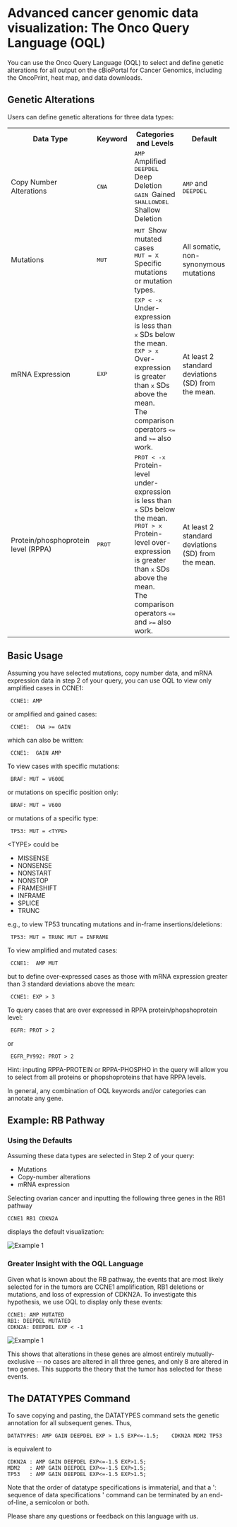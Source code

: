 # Advanced cancer genomic data visualization: The Onco Query Language (OQL)

You can use the Onco Query Language (OQL) to select and define genetic alterations for all output
on the cBioPortal for Cancer Genomics, including the OncoPrint, heat map, and data downloads.

## Genetic Alterations

Users can define genetic alterations for three data types:

<table>
    <tr>
        <th>Data Type</th>
        <th>Keyword</th>
        <th>Categories and Levels</th>
        <th>Default</th>
    </tr>
    <tr>
        <td>Copy Number Alterations</td>
        <td><TT>CNA</TT></td>
        <td><TT>AMP </TT> Amplified<BR>
            <TT>DEEPDEL </TT> Deep Deletion<BR>
            <TT>GAIN </TT> Gained<BR>
            <TT>SHALLOWDEL </TT> Shallow Deletion
        </td>
        <td><TT>AMP</TT> and <TT>DEEPDEL</TT></td>
    </tr>
    <tr>
        <td>Mutations</td>
        <td><TT>MUT</TT></td>
        <td><TT>MUT </TT> Show mutated cases<BR>
            <TT>MUT = X</TT> Specific mutations or mutation types.
        </td>
        <td>All somatic, non-synonymous mutations</td>
    </tr>
    <tr>
        <td>mRNA Expression</td>
        <td><TT>EXP</TT></td>
        <td><TT>EXP &lt; -x </TT> Under-expression is less than <TT>x</TT> SDs below the mean.<BR>
		<TT>EXP &gt; x </TT> Over-expression is greater than <TT>x</TT> SDs above the mean.<BR>
			The comparison operators <TT>&lt;=</TT> and <TT>&gt;=</TT> also work.<BR>
	</td>
        <td>At least 2 standard deviations (SD) from the mean.</td>
    </tr>
    <tr>
        <td>Protein/phosphoprotein level (RPPA)</td>
        <td><TT>PROT</TT></td>
        <td><TT>PROT &lt; -x </TT> Protein-level under-expression is less than <TT>x</TT> SDs below the mean.<BR>
		<TT>PROT &gt; x </TT> Protein-level over-expression is greater than <TT>x</TT> SDs above the mean.<BR>
			The comparison operators <TT>&lt;=</TT> and <TT>&gt;=</TT> also work.<BR>
        </td>
        <td>At least 2 standard deviations (SD) from the mean.</td>
    </tr>
</table>

## Basic Usage

Assuming you have selected mutations, copy number data, and mRNA expression data in step 2 of
your query, you can use OQL to view only amplified cases in CCNE1:

     CCNE1: AMP

or amplified and gained cases:

     CCNE1:  CNA >= GAIN

which can also be written:

     CCNE1:  GAIN AMP

To view cases with specific mutations:

     BRAF: MUT = V600E

or mutations on specific position only:

     BRAF: MUT = V600

or mutations of a specific type:

     TP53: MUT = <TYPE>

&lt;TYPE&gt; could be

* MISSENSE
* NONSENSE
* NONSTART
* NONSTOP
* FRAMESHIFT
* INFRAME
* SPLICE
* TRUNC

e.g., to view TP53 truncating mutations and in-frame insertions/deletions:

     TP53: MUT = TRUNC MUT = INFRAME

To view amplified and mutated cases:

     CCNE1:  AMP MUT

but to define over-expressed cases as those with mRNA expression greater than 3 standard deviations above the mean:

     CCNE1: EXP > 3

To query cases that are over expressed in RPPA protein/phopshoprotein level:

     EGFR: PROT > 2

or

     EGFR_PY992: PROT > 2

Hint: inputing RPPA-PROTEIN or RPPA-PHOSPHO in the query will allow you to select from all proteins or phopshoproteins that have RPPA levels.

In general, any combination of OQL keywords and/or categories can annotate any gene.

## Example:  RB Pathway

### Using the Defaults

Assuming these data types are selected in Step 2 of your query:

* Mutations
* Copy-number alterations
* mRNA expression

Selecting ovarian cancer and inputting the following three genes in the RB1 pathway

	CCNE1 RB1 CDKN2A

displays the default visualization:

![Example 1](images/example_oncoPrint_for_instructions_1.png)

### Greater Insight with the OQL Language

Given what is known about the RB pathway, the events that are most likely selected for
in the tumors are CCNE1 amplification, RB1 deletions or mutations, and loss of expression
of CDKN2A.  To investigate this hypothesis, we use OQL to display only
these events:

	CCNE1: AMP MUTATED
	RB1: DEEPDEL MUTATED
	CDKN2A: DEEPDEL EXP < -1

![Example 1](images/example_oncoPrint_for_instructions_2.png)

This shows that alterations in these genes are almost entirely mutually-exclusive --
no cases are altered in all three genes, and only 8 are altered in two genes.
This supports the theory that the tumor has selected for these events. 

## The DATATYPES Command

To save copying and pasting, the DATATYPES command sets the genetic annotation for all subsequent genes. Thus,

	DATATYPES: AMP GAIN DEEPDEL EXP > 1.5 EXP<=-1.5;	CDKN2A MDM2 TP53

is equivalent to

	CDKN2A : AMP GAIN DEEPDEL EXP<=-1.5 EXP>1.5;
	MDM2   : AMP GAIN DEEPDEL EXP<=-1.5 EXP>1.5;
	TP53   : AMP GAIN DEEPDEL EXP<=-1.5 EXP>1.5;

Note that the order of datatype specifications is immaterial,
and that a ': sequence of data specifications ' command can be terminated by an end-of-line, a semicolon or both.

Please share any questions or feedback on this language with us.